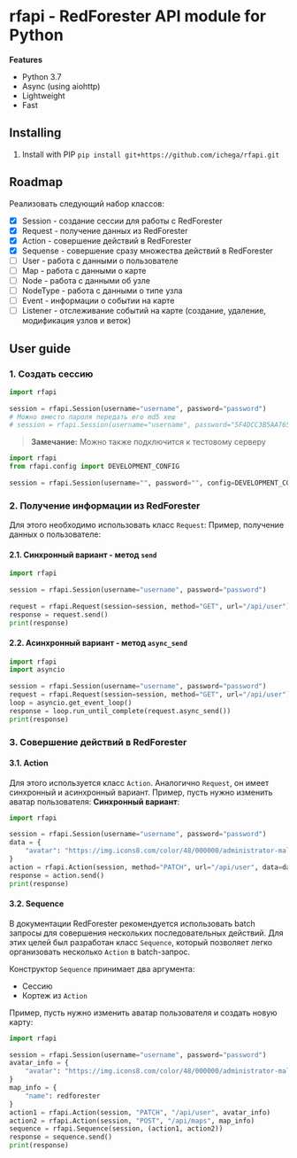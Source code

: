 # rfapi - RedForester API module for Python  
  
**Features**  
  
- Python 3.7
- Async (using aiohttp)  
- Lightweight  
- Fast  
  
## Installing  
  
1. Install with PIP `pip install git+https://github.com/ichega/rfapi.git`  

## Roadmap
Реализовать следующий набор классов:
- [x] Session - создание сессии для работы с RedForester
- [x] Request - получение данных из RedForester
- [x] Action - совершение действий в RedForester
- [x] Sequense - совершение сразу множества действий в RedForester 
- [ ] User - работа с данными о пользователе
- [ ] Map - работа с данными о карте
- [ ] Node - работа с данными об узле
- [ ] NodeType - работа с данными о типе узла
- [ ] Event - информации о событии на карте
- [ ] Listener - отслеживание событий на карте (создание, удаление, модификация узлов и веток)
  
##   User guide 
### 1. Создать сессию 

```python  
import rfapi  
  
session = rfapi.Session(username="username", password="password")
# Можно вместо пароля передать его md5 хеш
# session = rfapi.Session(username="username", password="5F4DCC3B5AA765D61D8327DEB882CF99", use_md5=True)
```
> **Замечание:** Можно также подключится к тестовому серверу
```python  
import rfapi  
from rfapi.config import DEVELOPMENT_CONFIG  
  
session = rfapi.Session(username="", password="", config=DEVELOPMENT_CONFIG)
```
### 2. Получение информации из RedForester
Для этого необходимо использовать класс `Request`:
Пример, получение данных о пользователе:
#### 2.1. Синхронный вариант - метод `send`
```python
import rfapi  
  
session = rfapi.Session(username="username", password="password")  
  
request = rfapi.Request(session=session, method="GET", url="/api/user")  
response = request.send()  
print(response)
```
#### 2.2. Асинхронный вариант - метод `async_send`
```python
import rfapi  
import asyncio  
  
session = rfapi.Session(username="username", password="password")  
request = rfapi.Request(session=session, method="GET", url="/api/user")  
loop = asyncio.get_event_loop()  
response = loop.run_until_complete(request.async_send())  
print(response)
```

### 3. Совершение действий в RedForester 
#### 3.1. Action
Для этого используется класс `Action`.  Аналогично `Request`, он имеет синхронный и асинхронный вариант.
Пример, пусть нужно изменить аватар пользователя:
**Синхронный вариант**:
```python
import rfapi  
  
session = rfapi.Session(username="username", password="password")  
data = {  
    "avatar": "https://img.icons8.com/color/48/000000/administrator-male.png",  
}  
action = rfapi.Action(session, method="PATCH", url="/api/user", data=data)  
response = action.send()  
print(response)
```
#### 3.2.  Sequence
В документации RedForester рекомендуется использовать batch запросы для совершения нескольких последовательных действий. Для этих целей был разработан класс `Sequence`, который позволяет легко организовать несколько `Action` в batch-запрос. 

Конструктор `Sequence` принимает два аргумента:
- Сессию
- Кортеж из `Action`

Пример, пусть нужно изменить аватар пользователя и создать новую карту:
```python
import rfapi  
  
session = rfapi.Session(username="username", password="password")  
avatar_info = {  
    "avatar": "https://img.icons8.com/color/48/000000/administrator-male.png",  
}  
map_info = {  
    "name": redforester  
}  
action1 = rfapi.Action(session, "PATCH", "/api/user", avatar_info)  
action2 = rfapi.Action(session, "POST", "/api/maps", map_info)  
sequence = rfapi.Sequence(session, (action1, action2))  
response = sequence.send()  
print(response)
```
